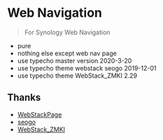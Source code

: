 # Web Navigation

> For Synology Web Navigation

* pure
* nothing else except web nav page
* use typecho master version 2020-3-20
* use typecho theme webstack seogo 2019-12-01
* use typecho theme WebStack_ZMKI 2.29

## Thanks

* [WebStackPage](https://github.com/WebStackPage/WebStackPage.github.io)
* [seogo](https://www.seogo.me/muban/webstack.html)
* [WebStack_ZMKI](https://github.com/wclk/WebStack_ZMKI/)